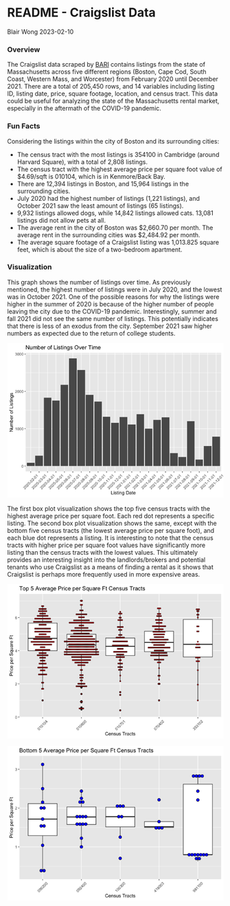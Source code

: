 README - Craigslist Data
================
Blair Wong
2023-02-10

### Overview

The Craigslist data scraped by
[BARI](https://dataverse.harvard.edu/dataset.xhtml?persistentId=doi:10.7910/DVN/52WSPT)
contains listings from the state of Massachusetts across five different
regions (Boston, Cape Cod, South Coast, Western Mass, and Worcester)
from February 2020 until December 2021. There are a total of 205,450
rows, and 14 variables including listing ID, listing date, price, square
footage, location, and census tract. This data could be useful for
analyzing the state of the Massachusetts rental market, especially in
the aftermath of the COVID-19 pandemic.

### Fun Facts

Considering the listings within the city of Boston and its surrounding
cities:

- The census tract with the most listings is 354100 in Cambridge (around
  Harvard Square), with a total of 2,808 listings.
- The census tract with the highest average price per square foot value
  of \$4.69/sqft is 010104, which is in Kenmore/Back Bay.
- There are 12,394 listings in Boston, and 15,964 listings in the
  surrounding cities.
- July 2020 had the highest number of listings (1,221 listings), and
  October 2021 saw the least amount of listings (65 listings).
- 9,932 listings allowed dogs, while 14,842 listings allowed cats.
  13,081 listings did not allow pets at all.
- The average rent in the city of Boston was \$2,660.70 per month. The
  average rent in the surrounding cities was \$2,484.92 per month.
- The average square footage of a Craigslist listing was 1,013.825
  square feet, which is about the size of a two-bedroom apartment.

### Visualization

This graph shows the number of listings over time. As previously
mentioned, the highest number of listings were in July 2020, and the
lowest was in October 2021. One of the possible reasons for why the
listings were higher in the summer of 2020 is because of the higher
number of people leaving the city due to the COVID-19 pandemic.
Interestingly, summer and fall 2021 did not see the same number of
listings. This potentially indicates that there is less of an exodus
from the city. September 2021 saw higher numbers as expected due to the
return of college students.

![](README_figs/README-freq_plot-1.png)<!-- -->

The first box plot visualization shows the top five census tracts with
the highest average price per square foot. Each red dot represents a
specific listing. The second box plot visualization shows the same,
except with the bottom five census tracts (the lowest average price per
square foot), and each blue dot represents a listing. It is interesting
to note that the census tracts with higher price per square foot values
have significantly more listing than the census tracts with the lowest
values. This ultimately provides an interesting insight into the
landlords/brokers and potential tenants who use Craigslist as a means of
finding a rental as it shows that Craigslist is perhaps more frequently
used in more expensive areas.

![](README_figs/README-boxplot1-1.png)<!-- -->

![](README_figs/README-boxplot2-1.png)<!-- -->
